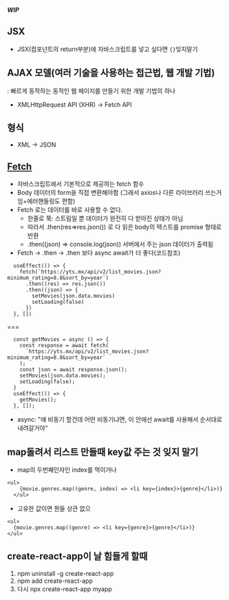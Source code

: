 ***WIP***

## JSX
- JSX(컴포넌트의 return부분)에 자바스크립트를 넣고 싶다면 `{}`잊지말기


## AJAX 모델(여러 기술을 사용하는 접근법, 웹 개발 기법)
: 빠르게 동작하는 동적인 웹 페이지를 만들기 위한 개발 기법의 하나
- XMLHttpRequest API (XHR) -> Fetch API

## 형식
- XML -> JSON

## [Fetch](https://wooooooak.github.io/javascript/2018/11/25/fetch&json()/)
- 자바스크립트에서 기본적으로 제공하는 fetch 함수
- Body 데이터의 form을 직접 변환해야함 (그래서 axios나 다른 라이브러리 쓰는거임+에러핸들링도 편함)
- Fetch 로는 데이터를 바로 사용할 수 없다.
  - 한줄로 쭉: 스트림일 뿐 데이터가 완전히 다 받아진 상태가 아님
  - 따라서 .then(res=>res.json()) 로 다 읽은 body의 텍스트를 promise 형태로 반환
  - .then((json) => console.log(json)) 서버에서 주는 json 데이터가 출력됨
- Fetch -> .then -> .then 보다 async await가 더 좋다(코드참조)
```
  useEffect(() => {
    fetch(`https://yts.mx/api/v2/list_movies.json?minimum_rating=8.8&sort_by=year`)
      .then((res) => res.json())
      .then((json) => {
        setMovies(json.data.movies)
        setLoading(false)
      })
  }, [])
```
===
```
  const getMovies = async () => {
    const response = await fetch(
      `https://yts.mx/api/v2/list_movies.json?minimum_rating=8.8&sort_by=year`
    );
    const json = await response.json();
    setMovies(json.data.movies);
    setLoading(false);
  }
  useEffect(() => {
    getMovies();
  }, []);
```
- async: "얘 비동기 할건데 어떤 비동기냐면, 이 안에선 await를 사용해서 순서대로 내려갈거야"


## map돌려서 리스트 만들때 key값 주는 것 잊지 말기
- map의 두번째인자인 index를 먹이거나
```
<ul>
    {movie.genres.map((genre, index) => <li key={index}>{genre}</li>)}
  </ul>
```
- 고유한 값이면 뭔들 상관 없으
```
<ul>
  {movie.genres.map((genre) => <li key={genre}>{genre}</li>)}
</ul>
```

## create-react-app이 날 힘들게 할때
1.	npm uninstall -g create-react-app
2.	npm add create-react-app
3.	다시 npx create-react-app myapp
